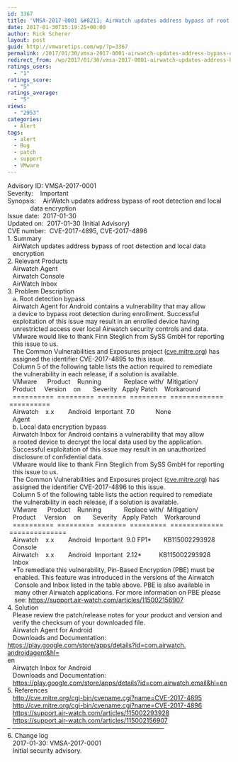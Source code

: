 ```yaml
---
id: 3367
title: 'VMSA-2017-0001 &#8211; AirWatch updates address bypass of root detection and local data encryption'
date: 2017-01-30T15:19:25+00:00
author: Rick Scherer
layout: post
guid: http://vmwaretips.com/wp/?p=3367
permalink: /2017/01/30/vmsa-2017-0001-airwatch-updates-address-bypass-of-root-detection-and-local-data-encryption/
redirect_from: /wp/2017/01/30/vmsa-2017-0001-airwatch-updates-address-bypass-of-root-detection-and-local-data-encryption/
ratings_users:
  - "1"
ratings_score:
  - "5"
ratings_average:
  - "5"
views:
  - "2953"
categories:
  - Alert
tags:
  - alert
  - Bug
  - patch
  - support
  - VMware
---
```

<div>
  Advisory ID: VMSA-2017-0001
</div>

<div>
  Severity:    Important
</div>

<div>
  Synopsis:    AirWatch updates address bypass of root detection and local
</div>

<div>
               data encryption
</div>

<div>
  Issue date:  <span class="aBn" tabindex="0" data-term="goog_451499067"><span class="aQJ">2017-01-30</span></span>
</div>

<div>
  Updated on:  <span class="aBn" tabindex="0" data-term="goog_451499068"><span class="aQJ">2017-01-30</span></span> (Initial Advisory)
</div>

<div>
  CVE number:  CVE-2017-4895, CVE-2017-4896
</div>

<div>
</div>

<div>
  1. Summary
</div>

<div>
</div>

<div>
     AirWatch updates address bypass of root detection and local data
</div>

<div>
     encryption
</div>

<div>
</div>

<!--more-->

<div>
</div>

<div>
  2. Relevant Products
</div>

<div>
</div>

<div>
     Airwatch Agent
</div>

<div>
     Airwatch Console
</div>

<div>
     AirWatch Inbox
</div>

<div>
</div>

<div>
  3. Problem Description
</div>

<div>
</div>

<div>
     a. Root detection bypass
</div>

<div>
</div>

<div>
     Airwatch Agent for Android contains a vulnerability that may allow
</div>

<div>
     a device to bypass root detection during enrollment. Successful
</div>

<div>
     exploitation of this issue may result in an enrolled device having
</div>

<div>
     unrestricted access over local Airwatch security controls and data.
</div>

<div>
</div>

<div>
     VMware would like to thank Finn Steglich from SySS GmbH for reporting
</div>

<div>
     this issue to us.
</div>

<div>
</div>

<div>
     The Common Vulnerabilities and Exposures project (<a href="http://cve.mitre.org/" target="_blank" data-saferedirecturl="https://www.google.com/url?hl=en&q=http://cve.mitre.org&source=gmail&ust=1485901094156000&usg=AFQjCNF1Bmjggy81AbeDv78KakbZaKEYcw">cve.mitre.org</a>) has
</div>

<div>
     assigned the identifier CVE-2017-4895 to this issue.
</div>

<div>
</div>

<div>
     Column 5 of the following table lists the action required to remediate
</div>

<div>
     the vulnerability in each release, if a solution is available.
</div>

<div>
</div>

<div>
     VMware      Product    Running             Replace with/  Mitigation/
</div>

<div>
     Product     Version    on       Severity   Apply Patch    Workaround
</div>

<div>
     ==========  =========  =======  =========  =============  ==========
</div>

<div>
     Airwatch    x.x        Android  Important  7.0            None
</div>

<div>
     Agent
</div>

<div>
</div>

<div>
     b. Local data encryption bypass
</div>

<div>
</div>

<div>
     Airwatch Inbox for Android contains a vulnerability that may allow
</div>

<div>
     a rooted device to decrypt the local data used by the application.
</div>

<div>
     Successful exploitation of this issue may result in an unauthorized
</div>

<div>
     disclosure of confidential data.
</div>

<div>
</div>

<div>
     VMware would like to thank Finn Steglich from SySS GmbH for reporting
</div>

<div>
     this issue to us.
</div>

<div>
</div>

<div>
     The Common Vulnerabilities and Exposures project (<a href="http://cve.mitre.org/" target="_blank" data-saferedirecturl="https://www.google.com/url?hl=en&q=http://cve.mitre.org&source=gmail&ust=1485901094156000&usg=AFQjCNF1Bmjggy81AbeDv78KakbZaKEYcw">cve.mitre.org</a>) has
</div>

<div>
     assigned the identifier CVE-2017-4896 to this issue.
</div>

<div>
</div>

<div>
     Column 5 of the following table lists the action required to remediate
</div>

<div>
     the vulnerability in each release, if a solution is available.
</div>

<div>
</div>

<div>
     VMware      Product    Running             Replace with/  Mitigation/
</div>

<div>
     Product     Version    on       Severity   Apply Patch    Workaround
</div>

<div>
     ==========  =========  =======  =========  =============  ==============
</div>

<div>
     Airwatch    x.x        Android  Important  9.0 FP1*       KB115002293928
</div>

<div>
     Console
</div>

<div>
     Airwatch    x.x        Android  Important  2.12*          KB115002293928
</div>

<div>
     Inbox
</div>

<div>
</div>

<div>
     *To remediate this vulnerability, Pin-Based Encryption (PBE) must be
</div>

<div>
      enabled. This feature was introduced in the versions of the Airwatch
</div>

<div>
      Console and Inbox listed in the table above. PBE is also available in
</div>

<div>
      many other Airwatch applications. For more information on PBE please
</div>

<div>
      see: <a href="https://support.air-watch.com/articles/115002156907" target="_blank" data-saferedirecturl="https://www.google.com/url?hl=en&q=https://support.air-watch.com/articles/115002156907&source=gmail&ust=1485901094156000&usg=AFQjCNHtmvU9_nRHOGVvKjknzvT1F-sfTw">https://support.air-watch.com/<wbr />articles/115002156907</a>
</div>

<div>
</div>

<div>
  4. Solution
</div>

<div>
</div>

<div>
     Please review the patch/release notes for your product and version and
</div>

<div>
     verify the checksum of your downloaded file.
</div>

<div>
</div>

<div>
     Airwatch Agent for Android
</div>

<div>
     Downloads and Documentation:
</div>

<div>
</div>

<div>
  <a href="https://play.google.com/store/apps/details?id=com.airwatch.androidagent&hl=" target="_blank" data-saferedirecturl="https://www.google.com/url?hl=en&q=https://play.google.com/store/apps/details?id%3Dcom.airwatch.androidagent%26hl%3D&source=gmail&ust=1485901094156000&usg=AFQjCNFTp0_TA3ciHykSmCk_NSU8X0BldQ">https://play.google.com/store/<wbr />apps/details?id=com.airwatch.<wbr />androidagent&hl=</a>
</div>

<div>
  en
</div>

<div>
</div>

<div>
     Airwatch Inbox for Android
</div>

<div>
     Downloads and Documentation:
</div>

<div>
     <a href="https://play.google.com/store/apps/details?id=com.airwatch.email&hl=en" target="_blank" data-saferedirecturl="https://www.google.com/url?hl=en&q=https://play.google.com/store/apps/details?id%3Dcom.airwatch.email%26hl%3Den&source=gmail&ust=1485901094156000&usg=AFQjCNE2tYkinZWnfZJQlAfPpZp3i1-KVA">https://play.google.com/<wbr />store/apps/details?id=com.<wbr />airwatch.email&hl=en</a>
</div>

<div>
</div>

<div>
  5. References
</div>

<div>
</div>

<div>
     <a href="http://cve.mitre.org/cgi-bin/cvename.cgi?name=CVE-2017-4895" target="_blank" data-saferedirecturl="https://www.google.com/url?hl=en&q=http://cve.mitre.org/cgi-bin/cvename.cgi?name%3DCVE-2017-4895&source=gmail&ust=1485901094156000&usg=AFQjCNFwHejmU36GyT76blJ46CYI54B2yA">http://cve.mitre.org/cgi-bin/<wbr />cvename.cgi?name=CVE-2017-4895</a>
</div>

<div>
     <a href="http://cve.mitre.org/cgi-bin/cvename.cgi?name=CVE-2017-4896" target="_blank" data-saferedirecturl="https://www.google.com/url?hl=en&q=http://cve.mitre.org/cgi-bin/cvename.cgi?name%3DCVE-2017-4896&source=gmail&ust=1485901094156000&usg=AFQjCNGfmjmJe07tONMQbdanUOKgThYDvw">http://cve.mitre.org/cgi-bin/<wbr />cvename.cgi?name=CVE-2017-4896</a>
</div>

<div>
     <a href="https://support.air-watch.com/articles/115002293928" target="_blank" data-saferedirecturl="https://www.google.com/url?hl=en&q=https://support.air-watch.com/articles/115002293928&source=gmail&ust=1485901094156000&usg=AFQjCNHTA0eHIhlOVj-fjRRt6Ni2Z5bFbg">https://support.air-watch.<wbr />com/articles/115002293928</a>
</div>

<div>
     <a href="https://support.air-watch.com/articles/115002156907" target="_blank" data-saferedirecturl="https://www.google.com/url?hl=en&q=https://support.air-watch.com/articles/115002156907&source=gmail&ust=1485901094156000&usg=AFQjCNHtmvU9_nRHOGVvKjknzvT1F-sfTw">https://support.air-watch.<wbr />com/articles/115002156907</a>
</div>

<div>
</div>

<div>
  &#8211; &#8212;&#8212;&#8212;&#8212;&#8212;&#8212;&#8212;&#8212;&#8212;&#8212;<wbr />&#8212;&#8212;&#8212;&#8212;&#8212;&#8212;&#8212;&#8212;&#8212;&#8212;<wbr />&#8212;&#8212;&#8212;&#8212;&#8211;
</div>

<div>
</div>

<div>
  6. Change log
</div>

<div>
</div>

<div>
     <span class="aBn" tabindex="0" data-term="goog_451499069"><span class="aQJ">2017-01-30</span></span>: VMSA-2017-0001
</div>

<div>
     Initial security advisory.
</div>